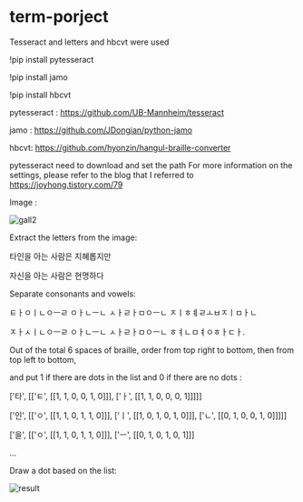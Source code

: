 # term-porject
Tesseract and letters and hbcvt were used

!pip install pytesseract

!pip install jamo

!pip install hbcvt

pytesseract : 
https://github.com/UB-Mannheim/tesseract

jamo : 
https://github.com/JDongian/python-jamo

hbcvt:
https://github.com/hyonzin/hangul-braille-converter

pytesseract need to download and set the path
For more information on the settings, please refer to the blog that I referred to
https://joyhong.tistory.com/79

Image :

![gall2](https://user-images.githubusercontent.com/108784781/207126506-939635a9-bbc4-44ad-a2e4-1777b03c0aff.png)

Extract the letters from the image:

타인을 아는 사람은 지혜롭지만

자신을 아는 사람은 현명하다

Separate consonants and vowels:

ㅌㅏㅇㅣㄴㅇㅡㄹ ㅇㅏㄴㅡㄴ ㅅㅏㄹㅏㅁㅇㅡㄴ ㅈㅣㅎㅖㄹㅗㅂㅈㅣㅁㅏㄴ

ㅈㅏㅅㅣㄴㅇㅡㄹ ㅇㅏㄴㅡㄴ ㅅㅏㄹㅏㅁㅇㅡㄴ ㅎㅕㄴㅁㅕㅇㅎㅏㄷㅏ.

Out of the total 6 spaces of braille, order from top right to bottom, then from top left to bottom, 

and put 1 if there are dots in the list and 0 if there are no dots :

['타', [['ㅌ', [[1, 1, 0, 0, 1, 0]]], ['ㅏ', [[1, 1, 0, 0, 0, 1]]]]]

['인', [['ㅇ', [[1, 1, 0, 1, 1, 0]]], ['ㅣ', [[1, 0, 1, 0, 1, 0]]], ['ㄴ', [[0, 1, 0, 0, 1, 0]]]]] 

['을', [['ㅇ', [[1, 1, 0, 1, 1, 0]]], ['ㅡ', [[0, 1, 0, 1, 0, 1]]]

...

Draw a dot based on the list:

![result](https://user-images.githubusercontent.com/108784781/207268715-c0ec1079-f999-48db-90ab-a784d1cf8dff.png)

